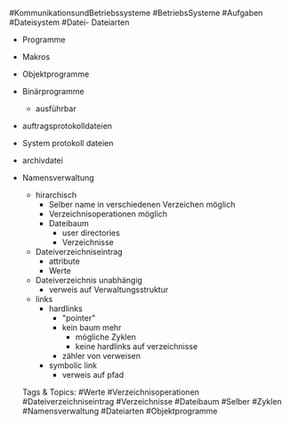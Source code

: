  #KommunikationsundBetriebssysteme #BetriebsSysteme #Aufgaben #Dateisystem #Datei- Dateiarten
  - Programme
  - Makros
  - Objektprogramme
  - Binärprogramme
    - ausführbar
  - auftragsprotokolldateien
  - System protokoll dateien
  - archivdatei
- Namensverwaltung
  - hirarchisch
    - Selber name in verschiedenen Verzeichen möglich
    - Verzeichnisoperationen möglich
    - Dateibaum
      - user directories
      - Verzeichnisse
  - Dateiverzeichniseintrag
    - attribute
    - Werte
  - Dateiverzeichnis unabhängig
    - verweis auf Verwaltungsstruktur
  - links
    - hardlinks
      - "pointer"
      - kein baum mehr
        - mögliche Zyklen
        - keine hardlinks auf verzeichnisse
      - zähler von verweisen
    - symbolic link
      - verweis auf pfad

   Tags & Topics:
   #Werte
   #Verzeichnisoperationen
   #Dateiverzeichniseintrag
   #Verzeichnisse
   #Dateibaum
   #Selber
   #Zyklen
   #Namensverwaltung
   #Dateiarten
   #Objektprogramme